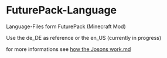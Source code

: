 # FuturePack-Language
Language-Files form FuturePack (Minecraft Mod)

Use the de_DE as reference or the en_US (currently in progress)

for more informations see [how the Josons work.md](https://github.com/Wugand/FuturePack-Language/blob/master/how%20the%20Json%20works.md)
